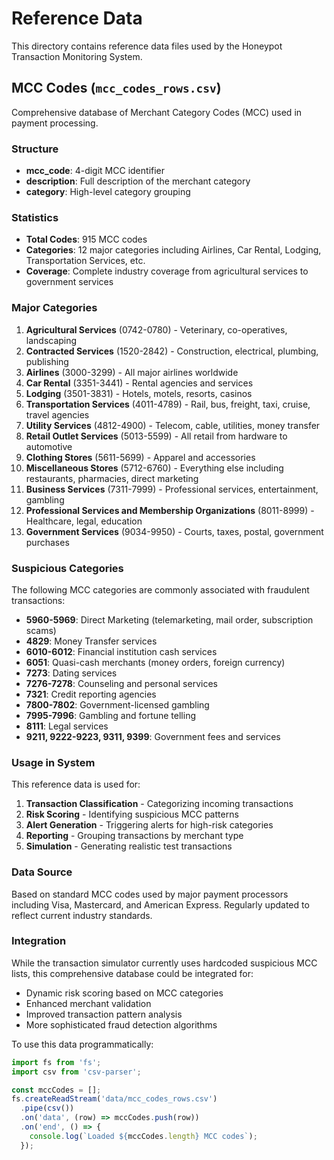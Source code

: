 # Reference Data

This directory contains reference data files used by the Honeypot Transaction Monitoring System.

## MCC Codes (`mcc_codes_rows.csv`)

Comprehensive database of Merchant Category Codes (MCC) used in payment processing.

### Structure

- **mcc_code**: 4-digit MCC identifier
- **description**: Full description of the merchant category
- **category**: High-level category grouping

### Statistics

- **Total Codes**: 915 MCC codes
- **Categories**: 12 major categories including Airlines, Car Rental, Lodging, Transportation Services, etc.
- **Coverage**: Complete industry coverage from agricultural services to government services

### Major Categories

1. **Agricultural Services** (0742-0780) - Veterinary, co-operatives, landscaping
2. **Contracted Services** (1520-2842) - Construction, electrical, plumbing, publishing
3. **Airlines** (3000-3299) - All major airlines worldwide
4. **Car Rental** (3351-3441) - Rental agencies and services
5. **Lodging** (3501-3831) - Hotels, motels, resorts, casinos
6. **Transportation Services** (4011-4789) - Rail, bus, freight, taxi, cruise, travel agencies
7. **Utility Services** (4812-4900) - Telecom, cable, utilities, money transfer
8. **Retail Outlet Services** (5013-5599) - All retail from hardware to automotive
9. **Clothing Stores** (5611-5699) - Apparel and accessories
10. **Miscellaneous Stores** (5712-6760) - Everything else including restaurants, pharmacies, direct marketing
11. **Business Services** (7311-7999) - Professional services, entertainment, gambling
12. **Professional Services and Membership Organizations** (8011-8999) - Healthcare, legal, education
13. **Government Services** (9034-9950) - Courts, taxes, postal, government purchases

### Suspicious Categories

The following MCC categories are commonly associated with fraudulent transactions:

- **5960-5969**: Direct Marketing (telemarketing, mail order, subscription scams)
- **4829**: Money Transfer services
- **6010-6012**: Financial institution cash services
- **6051**: Quasi-cash merchants (money orders, foreign currency)
- **7273**: Dating services
- **7276-7278**: Counseling and personal services
- **7321**: Credit reporting agencies
- **7800-7802**: Government-licensed gambling
- **7995-7996**: Gambling and fortune telling
- **8111**: Legal services
- **9211, 9222-9223, 9311, 9399**: Government fees and services

### Usage in System

This reference data is used for:

1. **Transaction Classification** - Categorizing incoming transactions
2. **Risk Scoring** - Identifying suspicious MCC patterns
3. **Alert Generation** - Triggering alerts for high-risk categories
4. **Reporting** - Grouping transactions by merchant type
5. **Simulation** - Generating realistic test transactions

### Data Source

Based on standard MCC codes used by major payment processors including Visa, Mastercard, and American Express. Regularly updated to reflect current industry standards.

### Integration

While the transaction simulator currently uses hardcoded suspicious MCC lists, this comprehensive database could be integrated for:

- Dynamic risk scoring based on MCC categories
- Enhanced merchant validation
- Improved transaction pattern analysis
- More sophisticated fraud detection algorithms

To use this data programmatically:

```javascript
import fs from 'fs';
import csv from 'csv-parser';

const mccCodes = [];
fs.createReadStream('data/mcc_codes_rows.csv')
  .pipe(csv())
  .on('data', (row) => mccCodes.push(row))
  .on('end', () => {
    console.log(`Loaded ${mccCodes.length} MCC codes`);
  });
``` 